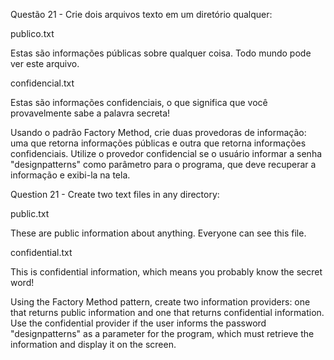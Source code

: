 Questão 21 - Crie dois arquivos texto em um diretório qualquer: 

publico.txt  

Estas são informações públicas sobre qualquer coisa. Todo mundo pode ver este arquivo. 

confidencial.txt  

Estas são informações confidenciais, o que significa que você provavelmente sabe a palavra secreta!  

Usando o padrão Factory Method, crie duas provedoras de informação: uma que retorna informações públicas e outra que retorna informações confidenciais. Utilize o provedor confidencial se o usuário informar a senha "designpatterns" como parâmetro para o programa, que deve recuperar a informação e exibi-la na tela.


Question 21 - Create two text files in any directory:

public.txt

These are public information about anything. Everyone can see this file.

confidential.txt

This is confidential information, which means you probably know the secret word!

Using the Factory Method pattern, create two information providers: one that returns public information and one that returns confidential information. Use the confidential provider if the user informs the password "designpatterns" as a parameter for the program, which must retrieve the information and display it on the screen.